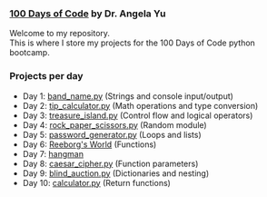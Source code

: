 ### [100 Days of Code](https://www.udemy.com/course/100-days-of-code/) by Dr. Angela Yu

Welcome to my repository.\
This is where I store my projects for the 100 Days of Code python bootcamp.

### Projects per day
* Day 1:    [band_name.py](https://github.com/simonearman/python-bootcamp/blob/main/projects/band_name.py) (Strings and console input/output)
* Day 2:    [tip_calculator.py](https://github.com/simonearman/python-bootcamp/blob/main/projects/tip_calculator.py) (Math operations and type conversion)
* Day 3:    [treasure_island.py](https://github.com/simonearman/python-bootcamp/blob/main/projects/treasure_island.py) (Control flow and logical operators)
* Day 4:    [rock_paper_scissors.py](https://github.com/simonearman/python-bootcamp/blob/main/projects/rock_paper_scissors.py) (Random module)
* Day 5:    [password_generator.py](https://github.com/simonearman/python-bootcamp/blob/main/projects/password_generator.py) (Loops and lists)
* Day 6:    [Reeborg's World](https://github.com/simonearman/python-bootcamp/tree/main/projects/reeborgs_world) (Functions)
* Day 7:    [hangman](https://github.com/simonearman/python-bootcamp/tree/main/projects/hangman)
* Day 8:    [caesar_cipher.py](https://github.com/simonearman/python-bootcamp/blob/main/projects/caesar_cipher.py) (Function parameters)
* Day 9:    [blind_auction.py](https://github.com/simonearman/python-bootcamp/blob/main/projects/blind_auction.py) (Dictionaries and nesting)
* Day 10:   [calculator.py](https://github.com/simonearman/python-bootcamp/blob/main/projects/calculator.py) (Return functions)